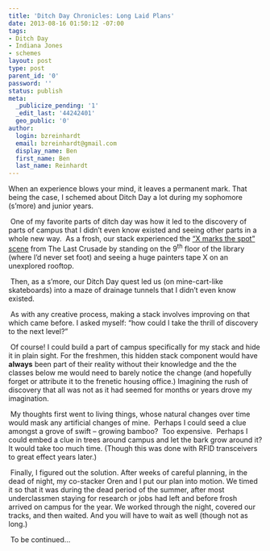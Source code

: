 ```yaml
---
title: 'Ditch Day Chronicles: Long Laid Plans'
date: 2013-08-16 01:50:12 -07:00
tags:
- Ditch Day
- Indiana Jones
- schemes
layout: post
type: post
parent_id: '0'
password: ''
status: publish
meta:
  _publicize_pending: '1'
  _edit_last: '44242401'
  geo_public: '0'
author:
  login: bzreinhardt
  email: bzreinhardt@gmail.com
  display_name: Ben
  first_name: Ben
  last_name: Reinhardt
---
```


<p>When an experience blows your mind, it leaves a permanent mark. That being the case, I schemed about Ditch Day a lot during my sophomore (s’more) and junior years.</p>
<p> One of my favorite parts of ditch day was how it led to the discovery of parts of campus that I didn’t even know existed and seeing other parts in a whole new way.  As a frosh, our stack experienced the <a href="http://www.youtube.com/watch?v=eTsPt_8Q4jU">“X marks the spot” scene</a> from The Last Crusade by standing on the 9<sup>th</sup> floor of the library (where I’d never set foot) and seeing a huge painters tape X on an unexplored rooftop. </p>
<p> Then, as a s’more, our Ditch Day quest led us (on mine-cart-like skateboards) into a maze of drainage tunnels that I didn’t even know existed.</p>
<p> As with any creative process, making a stack involves improving on that which came before. I asked myself: “how could I take the thrill of discovery to the next level?”</p>
<p> Of course! I could build a part of campus specifically for my stack and hide it in plain sight. For the freshmen, this hidden stack component would have <b>always</b> been part of their reality without their knowledge and the the classes below me would need to barely notice the change (and hopefully forget or attribute it to the frenetic housing office.) Imagining the rush of discovery that all was not as it had seemed for months or years drove my imagination.</p>
<p> My thoughts first went to living things, whose natural changes over time would mask any artificial changes of mine.  Perhaps I could seed a clue amongst a grove of swift – growing bamboo?  Too expensive.  Perhaps I could embed a clue in trees around campus and let the bark grow around it? It would take too much time. (Though this was done with RFID transceivers to great effect years later.)</p>
<p> Finally, I figured out the solution. After weeks of careful planning, in the dead of night, my co-stacker Oren and I put our plan into motion. We timed it so that it was during the dead period of the summer, after most underclassmen staying for research or jobs had left and before frosh arrived on campus for the year. We worked through the night, covered our tracks, and then waited. And you will have to wait as well (though not as long.)</p>
<p> To be continued…  </p>
